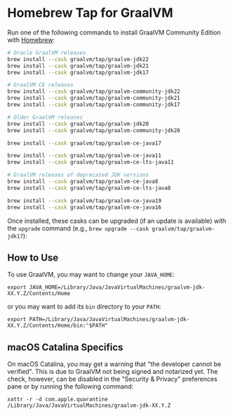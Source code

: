 # Homebrew Tap for GraalVM

Run one of the following commands to install GraalVM Community Edition with [Homebrew]:

```bash
# Oracle GraalVM releases
brew install --cask graalvm/tap/graalvm-jdk22
brew install --cask graalvm/tap/graalvm-jdk21
brew install --cask graalvm/tap/graalvm-jdk17

# GraalVM CE releases
brew install --cask graalvm/tap/graalvm-community-jdk22
brew install --cask graalvm/tap/graalvm-community-jdk21
brew install --cask graalvm/tap/graalvm-community-jdk17

# Older GraalVM releases
brew install --cask graalvm/tap/graalvm-jdk20
brew install --cask graalvm/tap/graalvm-community-jdk20

brew install --cask graalvm/tap/graalvm-ce-java17

brew install --cask graalvm/tap/graalvm-ce-java11
brew install --cask graalvm/tap/graalvm-ce-lts-java11

# GraalVM releases of deprecated JDK versions
brew install --cask graalvm/tap/graalvm-ce-java8
brew install --cask graalvm/tap/graalvm-ce-lts-java8

brew install --cask graalvm/tap/graalvm-ce-java19
brew install --cask graalvm/tap/graalvm-ce-java16
```

Once installed, these casks can be upgraded (if an update is available) with the `upgrade` command (e.g., `brew upgrade --cask graalvm/tap/graalvm-jdk17`):

## How to Use

To use GraalVM, you may want to change your `JAVA_HOME`: 

 `export JAVA_HOME=/Library/Java/JavaVirtualMachines/graalvm-jdk-XX.Y.Z/Contents/Home`

or you may want to add its `bin` directory to your `PATH`:

  `export PATH=/Library/Java/JavaVirtualMachines/graalvm-jdk-XX.Y.Z/Contents/Home/bin:"$PATH"`


## macOS Catalina Specifics

On macOS Catalina, you may get a warning that "the developer cannot be
verified". This is due to GraalVM not being signed and notarized yet.
The check, however, can be disabled in the "Security & Privacy"
preferences pane or by running the following command:

 `xattr -r -d com.apple.quarantine /Library/Java/JavaVirtualMachines/graalvm-jdk-XX.Y.Z`
 

[Homebrew]: https://brew.sh/
